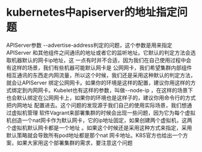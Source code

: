# kubernetes中apiserver的地址指定问题

APIServer参数 --advertise-address判定的问题，这个参数是用来指定APIServer 和其他组件之间通讯的地址或者它的监听地址。它默认的判定方法会选取机器默认的网卡ip地址，这 一点有时并不合适，因为我们在自己使用过程中会有这样的场景，我们有些机器可能默认网卡是 公网网卡，我们希望集群内部组件相互通讯的东西走内网流量，所以这个时候，我们还是采用这种默认的判定方法，就会让APIServer 绑定公网网卡。如果你的环境是这样的配置，建议你用这样的方式绑定到内网网卡。Kubelet也有这样的参数，叫做--node-ip ，在这样的场景下也会默认绑定在公网网卡上，如果你的环境也是这样子的，建议你用命令行的方式把内网地址 配置进去。这个问题的发现源于我们自己的使用实际场景，我们想通过虚拟机管理 软件Vagrant来部署集群的时候会出现一些问题，因为它为每个虚拟机创造一个nat网卡作为默认网卡，它的ip地址固定，如果创建两个虚拟机，这两个虚拟机默认网卡都是一个地址 。如果这个时候还是采用这种方式来指定，采用默认策略就会导致所有pod地址都是那个nat 网卡地址。K8S官方也给出一个方案，如果大家用这个部署集群的需求，要注意这个问题